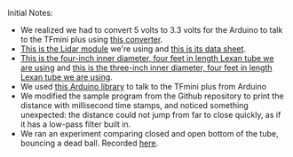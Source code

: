 Initial Notes:

- We realized we had to convert 5 volts to 3.3 volts for the Arduino to talk to the TFmini plus using [this converter](https://www.amazon.com/gp/product/B07LG646VS/ref=ppx_yo_dt_b_asin_title_o01_s00?ie=UTF8&psc=1).
- [This is the Lidar module](https://www.amazon.com/gp/product/B07L68KM32/ref=ppx_yo_dt_b_asin_title_o08_s01?ie=UTF8&psc=1) we're using and [this is its data sheet](https://cdn.sparkfun.com/assets/1/4/2/1/9/TFmini_Plus_A02_Product_Manual_EN.pdf).
- [This is the four-inch inner diameter, four feet in length Lexan tube we are using](https://www.amazon.com/gp/product/B00FDWX2O6/ref=ppx_yo_dt_b_asin_title_o01_s00?ie=UTF8&psc=1) and [this is the three-inch inner diameter, four feet in length Lexan tube we are using](https://www.amazon.com/gp/product/B00FDWXNIG/ref=ppx_yo_dt_b_asin_title_o01_s00?ie=UTF8&psc=1).
- We used [this Arduino library](https://github.com/budryerson/TFMini-Plus) to talk to the TFmini plus from Arduino
- We modified the sample program from the Github repository to print the distance with millisecond time stamps, and noticed something unexpected: the distance could not jump from far to close quickly, as if it has a low-pass filter built in.
- We ran an experiment comparing closed and open bottom of the tube, bouncing a dead ball. Recorded [here](https://docs.google.com/document/d/1NsJhDZJKyt4JIkerm2EDqj8B_bCkIEIaSGx8xBFSB3Y/edit?usp=sharing).
